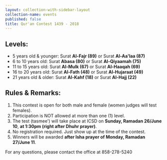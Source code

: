 ```yaml
---
layout: collection-with-sidebar-layout
collection-name: events
published: false
title: Qur'an Contest 1439 - 2018
---
```

## Levels:
* 5 years old & younger: Surat **Al-Fajr (89)** or Surat **Al-Aa'laa (87)**
* 6 to 10 years old: Surat **Abasa (80)** or Surat **Al-Qiyaamah (75)**
* 11 to 15 years old: Surat **Al-Mulk (67)** or Surat **Al-Haaqah (69)**
* 16 to 20 years old: Surat **Al-Fath (48)** or Surat **Al-Hujaraat (49)**
* 21 years old & older: Surat **Al-Kahf (18)** or Surat **Al-Hajj (22)**

## Rules & Remarks:
1. This contest is open for both male and female (women judges will test females).
2. Participation is NOT allowed at more than one (1) level.
3. The test (tasmee') will take place at ICSD on **Sunday, Ramadan 26/June 10**, **at 1:30pm (right after Dhuhr prayer)**.
4. No registration required. Just show up at the time of the contest.
5. Winners will be awarded **after Isha prayer of Monday, Ramadan 27/June 11**.

For any questions, please contact the office at 858-278-5240
